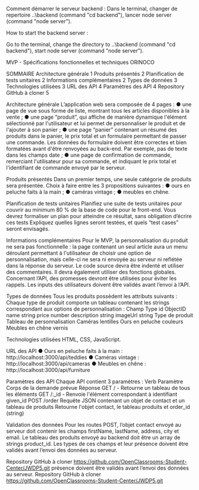 Comment démarrer le serveur backend :
Dans le terminal, 
changer de repertoire  ..\backend 	(command "cd backend"), 
lancer node server			(command "node server").

How to start the backend server :

Go to the terminal,
change the directory to ..\backend 	(command "cd backend"), 
start node server			(command "node server").



MVP - Spécifications fonctionnelles et techniques ORINOCO

SOMMAIRE
Architecture générale 1
Produits présentés 2
Planification de tests unitaires 2
Informations complémentaires 2
Types de données 3
Technologies utilisées 3
URL des API 4
Paramètres des API 4
Repository GitHub à cloner 5

Architecture générale
L’application web sera composée de 4 pages :
● une page de vue sous forme de liste, montrant tous les articles disponibles
à la vente ;
● une page “produit”, qui affiche de manière dynamique l'élément
sélectionné par l'utilisateur et lui permet de personnaliser le produit et de
l'ajouter à son panier ;
● une page “panier” contenant un résumé des produits dans le panier, le prix
total et un formulaire permettant de passer une commande. Les données
du formulaire doivent être correctes et bien formatées avant d'être
renvoyées au back-end. Par exemple, pas de texte dans les champs date ;
● une page de confirmation de commande, remerciant l'utilisateur pour sa
commande, et indiquant le prix total et l'identifiant de commande envoyé
par le serveur.

Produits présentés
Dans un premier temps, une seule catégorie de produits sera présentée.
Choix à faire entre les 3 propositions suivantes :
● ours en peluche faits à la main ;
● caméras vintage ;
● meubles en chêne.

Planification de tests unitaires
Planifiez une suite de tests unitaires pour couvrir au minimum 80 % de la base de
code pour le front-end. Vous devrez formaliser un plan pour atteindre ce résultat,
sans obligation d’écrire ces tests Expliquez quelles lignes seront testées, et quels
“test cases” seront envisagés.

Informations complémentaires
Pour le MVP, la personnalisation du produit ne sera pas fonctionnelle : la page
contenant un seul article aura un menu déroulant permettant à l'utilisateur de
choisir une option de personnalisation, mais celle-ci ne sera ni envoyée au serveur
ni reflétée dans la réponse du serveur.
Le code source devra être indenté et utiliser des commentaires. Il devra
également utiliser des fonctions globales.
Concernant l’API, des promesses devront être utilisées pour éviter les rappels.
Les inputs des utilisateurs doivent être validés avant l’envoi à l’API.

Types de données
Tous les produits possèdent les attributs suivants :
Chaque type de produit comporte un tableau contenant les strings
correspondant aux options de personnalisation :
Champ Type
id ObjectID
name string
price number
description string
imageUrl string
Type de produit Tableau de
personnalisation
Caméras lentilles
Ours en peluche couleurs
Meubles en chêne vernis

Technologies utilisées
HTML, CSS, JavaScript.

URL des API
● Ours en peluche faits à la main : http://localhost:3000/api/teddies
● Caméras vintage : http://localhost:3000/api/cameras
● Meubles en chêne : http://localhost:3000/api/furniture

Paramètres des API
Chaque API contient 3 paramètres :
Verb Paramètre Corps de la demande
prévue
Réponse
GET / - Retourne un tableau de tous les
éléments
GET /:_id - Renvoie l'élément correspondant à
identifiant given_id
POST /order Requête JSON contenant un
objet de contact et un
tableau de produits
Retourne l'objet contact, le tableau
produits et order_id (string)

Validation des données
Pour les routes POST, l’objet contact envoyé au serveur doit contenir les champs
firstName, lastName, address, city et email. Le tableau des produits envoyé au
backend doit être un array de strings product_id. Les types de ces champs et leur
présence doivent être validés avant l’envoi des données au serveur.

Repository GitHub à cloner
https://github.com/OpenClassrooms-Student-Center/JWDP5.git
présence doivent être validés avant l’envoi des données au serveur.
Repository GitHub à cloner
https://github.com/OpenClassrooms-Student-Center/JWDP5.git
